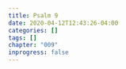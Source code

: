 ```yaml
---
title: Psalm 9
date: 2020-04-12T12:43:26-04:00
categories: []
tags: []
chapter: "009"
inprogress: false
---
```


